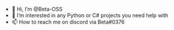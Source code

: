 - 👋 Hi, I’m @Beta-OSS
- 👀 I’m interested in any Python or C# projects you need help with
- 📫 How to reach me on discord via Beta#0376

<!---
Beta-OSS/Beta-OSS is a ✨ special ✨ repository because its `README.md` (this file) appears on your GitHub profile.
You can click the Preview link to take a look at your changes.
--->
